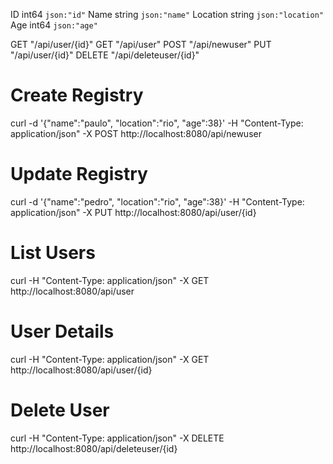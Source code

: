 ID       int64  `json:"id"`
Name     string `json:"name"`
Location string `json:"location"`
Age      int64  `json:"age"`

GET "/api/user/{id}"
GET "/api/user"
POST "/api/newuser"
PUT "/api/user/{id}"
DELETE "/api/deleteuser/{id}"

# Create Registry
curl -d '{"name":"paulo", "location":"rio", "age":38}'  -H "Content-Type: application/json" -X POST http://localhost:8080/api/newuser

# Update Registry
curl -d '{"name":"pedro", "location":"rio", "age":38}'  -H "Content-Type: application/json" -X PUT http://localhost:8080/api/user/{id}

# List Users
curl -H "Content-Type: application/json" -X GET http://localhost:8080/api/user

# User Details
curl -H "Content-Type: application/json" -X GET http://localhost:8080/api/user/{id}

# Delete User
curl -H "Content-Type: application/json" -X DELETE http://localhost:8080/api/deleteuser/{id}
